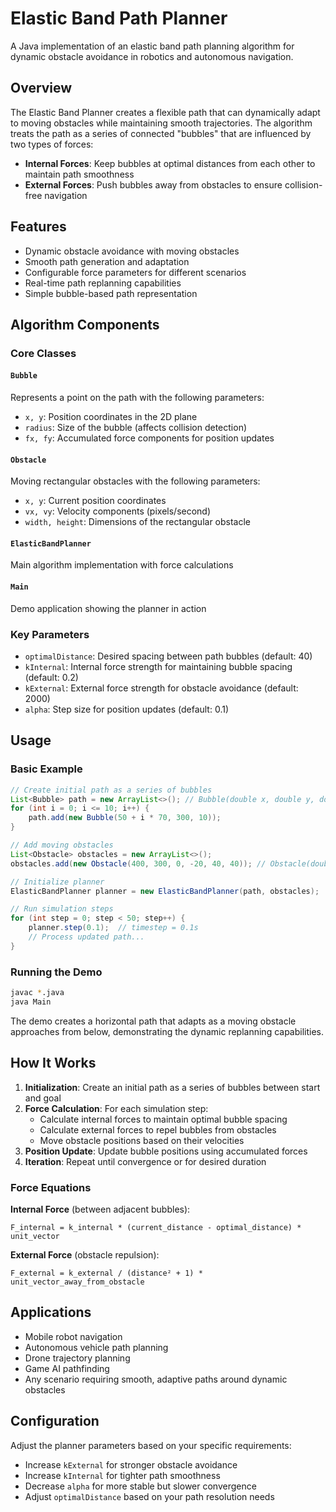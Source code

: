 # Elastic Band Path Planner

A Java implementation of an elastic band path planning algorithm for dynamic obstacle avoidance in robotics and autonomous navigation.

## Overview

The Elastic Band Planner creates a flexible path that can dynamically adapt to moving obstacles while maintaining smooth trajectories. The algorithm treats the path as a series of connected "bubbles" that are influenced by two types of forces:

- **Internal Forces**: Keep bubbles at optimal distances from each other to maintain path smoothness
- **External Forces**: Push bubbles away from obstacles to ensure collision-free navigation

## Features

- Dynamic obstacle avoidance with moving obstacles
- Smooth path generation and adaptation
- Configurable force parameters for different scenarios
- Real-time path replanning capabilities
- Simple bubble-based path representation

## Algorithm Components

### Core Classes

#### `Bubble`
Represents a point on the path with the following parameters:
- `x, y`: Position coordinates in the 2D plane
- `radius`: Size of the bubble (affects collision detection)
- `fx, fy`: Accumulated force components for position updates

#### `Obstacle`
Moving rectangular obstacles with the following parameters:
- `x, y`: Current position coordinates
- `vx, vy`: Velocity components (pixels/second)
- `width, height`: Dimensions of the rectangular obstacle

#### `ElasticBandPlanner`
Main algorithm implementation with force calculations

#### `Main`
Demo application showing the planner in action

### Key Parameters

- `optimalDistance`: Desired spacing between path bubbles (default: 40)
- `kInternal`: Internal force strength for maintaining bubble spacing (default: 0.2)
- `kExternal`: External force strength for obstacle avoidance (default: 2000)
- `alpha`: Step size for position updates (default: 0.1)

## Usage

### Basic Example

```java
// Create initial path as a series of bubbles
List<Bubble> path = new ArrayList<>(); // Bubble(double x, double y, double radius)
for (int i = 0; i <= 10; i++) {
    path.add(new Bubble(50 + i * 70, 300, 10));
}

// Add moving obstacles
List<Obstacle> obstacles = new ArrayList<>();
obstacles.add(new Obstacle(400, 300, 0, -20, 40, 40)); // Obstacle(double x, double y, double vx, double vy, double width, double height)

// Initialize planner
ElasticBandPlanner planner = new ElasticBandPlanner(path, obstacles);

// Run simulation steps
for (int step = 0; step < 50; step++) {
    planner.step(0.1);  // timestep = 0.1s
    // Process updated path...
}
```

### Running the Demo

```bash
javac *.java
java Main
```

The demo creates a horizontal path that adapts as a moving obstacle approaches from below, demonstrating the dynamic replanning capabilities.

## How It Works

1. **Initialization**: Create an initial path as a series of bubbles between start and goal
2. **Force Calculation**: For each simulation step:
   - Calculate internal forces to maintain optimal bubble spacing
   - Calculate external forces to repel bubbles from obstacles
   - Move obstacle positions based on their velocities
3. **Position Update**: Update bubble positions using accumulated forces
4. **Iteration**: Repeat until convergence or for desired duration

### Force Equations

**Internal Force** (between adjacent bubbles):
```
F_internal = k_internal * (current_distance - optimal_distance) * unit_vector
```

**External Force** (obstacle repulsion):
```
F_external = k_external / (distance² + 1) * unit_vector_away_from_obstacle
```

## Applications

- Mobile robot navigation
- Autonomous vehicle path planning
- Drone trajectory planning
- Game AI pathfinding
- Any scenario requiring smooth, adaptive paths around dynamic obstacles

## Configuration

Adjust the planner parameters based on your specific requirements:

- Increase `kExternal` for stronger obstacle avoidance
- Increase `kInternal` for tighter path smoothness
- Decrease `alpha` for more stable but slower convergence
- Adjust `optimalDistance` based on your path resolution needs
